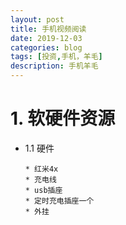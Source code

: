 ```yaml
---
layout: post
title: 手机视频阅读
date: 2019-12-03
categories: blog
tags: [投资,手机，羊毛]
description: 手机羊毛
---
```




# 1. 软硬件资源 #

*	1.1 硬件

		* 红米4x
		* 充电线
		* usb插座
		* 定时充电插座一个
		* 外挂



 

